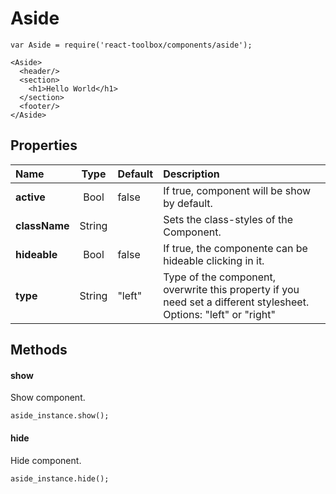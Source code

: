 # Aside

```
var Aside = require('react-toolbox/components/aside');

<Aside>
  <header/>
  <section>
    <h1>Hello World</h1>
  </section>
  <footer/>
</Aside>
```

## Properties

| Name              | Type          | Default         | Description|
|:-                 |:-:            | :-              |:-|
| **active**        | Bool          | false           | If true, component will be show by default.|
| **className**     | String        |                 | Sets the class-styles of the Component.|
| **hideable**      | Bool          | false           | If true, the componente can be hideable clicking in it.|
| **type**          | String        | "left"          | Type of the component, overwrite this property if you need set a different stylesheet. Options: "left" or "right"|

## Methods

#### show
Show component.

```
aside_instance.show();
```

#### hide
Hide component.
```
aside_instance.hide();
```
